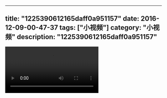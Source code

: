 
---
title: "1225390612165daff0a951157"
date: 2016-12-09-00-47-37
tags: ["小视频"]
category: "小视频"
description: "1225390612165daff0a951157"
---
<video src="http://ohtsqip0g.bkt.clouddn.com/1225390612165daff0a951157.mp4" controls="controls"></video>
